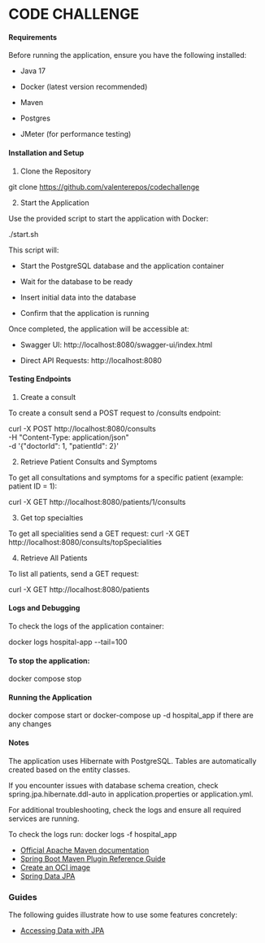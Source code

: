 # CODE CHALLENGE

#### Requirements
Before running the application, ensure you have the following installed:

* Java 17

* Docker (latest version recommended)

* Maven

* Postgres

* JMeter (for performance testing)

#### Installation and Setup

1. Clone the Repository

git clone https://github.com/valenterepos/codechallenge

2. Start the Application

Use the provided script to start the application with Docker:

./start.sh

This script will:

* Start the PostgreSQL database and the application container

* Wait for the database to be ready

* Insert initial data into the database

* Confirm that the application is running

Once completed, the application will be accessible at:

* Swagger UI: http://localhost:8080/swagger-ui/index.html

* Direct API Requests: http://localhost:8080

#### Testing Endpoints

1. Create a consult

To create a consult send a POST request to /consults endpoint:

curl -X POST http://localhost:8080/consults \
-H "Content-Type: application/json" \
-d '{"doctorId": 1, "patientId": 2}'

2. Retrieve Patient Consults and Symptoms

To get all consultations and symptoms for a specific patient (example: patient ID = 1):

curl -X GET http://localhost:8080/patients/1/consults


3. Get top specialties

To get all specialities send a GET request:
curl -X GET http://localhost:8080/consults/topSpecialities


4. Retrieve All Patients

To list all patients, send a GET request:

curl -X GET http://localhost:8080/patients


#### Logs and Debugging

To check the logs of the application container:

docker logs hospital-app --tail=100

#### To stop the application:

docker compose stop


#### Running the Application

docker compose start or docker-compose up -d hospital_app
if there are any changes


#### Notes
The application uses Hibernate with PostgreSQL. Tables are automatically created based on the entity classes.

If you encounter issues with database schema creation, check spring.jpa.hibernate.ddl-auto in application.properties or application.yml.

For additional troubleshooting, check the logs and ensure all required services are running.

To check the logs run:
docker logs -f hospital_app


* [Official Apache Maven documentation](https://maven.apache.org/guides/index.html)
* [Spring Boot Maven Plugin Reference Guide](https://docs.spring.io/spring-boot/3.4.2/maven-plugin)
* [Create an OCI image](https://docs.spring.io/spring-boot/3.4.2/maven-plugin/build-image.html)
* [Spring Data JPA](https://docs.spring.io/spring-boot/3.4.2/reference/data/sql.html#data.sql.jpa-and-spring-data)

### Guides
The following guides illustrate how to use some features concretely:

* [Accessing Data with JPA](https://spring.io/guides/gs/accessing-data-jpa/)
